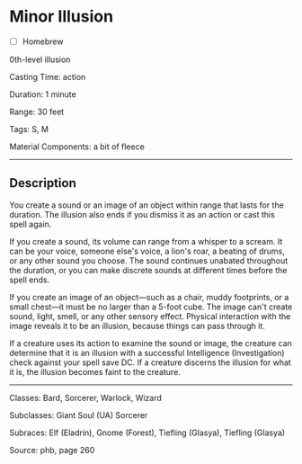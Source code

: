 # Minor Illusion

- [ ] Homebrew

0th-level illusion

Casting Time: action

Duration: 1 minute

Range: 30 feet

Tags: S, M

Material Components: a bit of fleece

---

## Description
You create a sound or an image of an object within range that lasts for the duration. The illusion also ends if you dismiss it as an action or cast this spell again.

If you create a sound, its volume can range from a whisper to a scream. It can be your voice, someone else's voice, a lion's roar, a beating of drums, or any other sound you choose. The sound continues unabated throughout the duration, or you can make discrete sounds at different times before the spell ends.

If you create an image of an object—such as a chair, muddy footprints, or a small chest—it must be no larger than a 5-foot cube. The image can't create sound, light, smell, or any other sensory effect. Physical interaction with the image reveals it to be an illusion, because things can pass through it.

If a creature uses its action to examine the sound or image, the creature can determine that it is an illusion with a successful Intelligence (Investigation) check against your spell save DC. If a creature discerns the illusion for what it is, the illusion becomes faint to the creature.

---

Classes: Bard, Sorcerer, Warlock, Wizard

Subclasses: Giant Soul (UA) Sorcerer

Subraces: Elf (Eladrin), Gnome (Forest), Tiefling (Glasya), Tiefling (Glasya)

Source: phb, page 260

